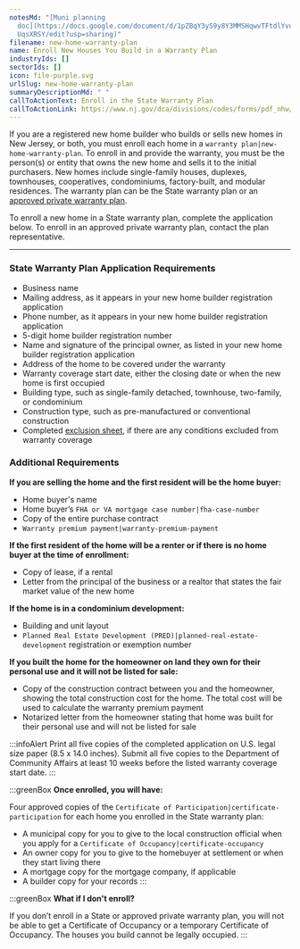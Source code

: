 ```yaml
---
notesMd: "[Muni planning
  doc](https://docs.google.com/document/d/1pZBqY3yS9y8Y3MMSHqwvTFtdlYvuxhWKK70f\
  UqsXRSY/edit?usp=sharing)"
filename: new-home-warranty-plan
name: Enroll New Houses You Build in a Warranty Plan
industryIds: []
sectorIds: []
icon: file-purple.svg
urlSlug: new-home-warranty-plan
summaryDescriptionMd: " "
callToActionText: Enroll in the State Warranty Plan
callToActionLink: https://www.nj.gov/dca/divisions/codes/forms/pdf_nhw/COP_App.pdf
---
```

If you are a registered new home builder who builds or sells new homes in New Jersey, or both, you must enroll each home in a `warranty plan|new-home-warranty-plan`. To enroll in and provide the warranty, you must be the person(s) or entity that owns the new home and sells it to the initial purchasers. New homes include single-family houses, duplexes, townhouses, cooperatives, condominiums, factory-built, and modular residences. The warranty plan can be the State warranty plan or an [approved private warranty plan](https://www.nj.gov/dca/divisions/codes/offices/nhw_war_plans.html).

To enroll a new home in a State warranty plan, complete the application below. To enroll in an approved private warranty plan, contact the plan representative.

- - -

### State Warranty Plan Application Requirements

* Business name
* Mailing address, as it appears in your new home builder registration application
* Phone number, as it appears in your new home builder registration application
* 5-digit home builder registration number
* Name and signature of the principal owner, as listed in your new home builder registration application
* Address of the home to be covered under the warranty
* Warranty coverage start date, either the closing date or when the new home is first occupied
* Building type, such as single-family detached, townhouse, two-family, or condominium 
* Construction type, such as pre-manufactured or conventional construction
* Completed [exclusion sheet](https://www.nj.gov/dca/codes/forms/pdf_nhw/Exclusions.pdf), if there are any conditions excluded from warranty coverage

### Additional Requirements

**If you are selling the home and the first resident will be the home buyer:**

* Home buyer's name
* Home buyer’s `FHA or VA mortgage case number|fha-case-number` 
* Copy of the entire purchase contract
* `Warranty premium payment|warranty-premium-payment`

**If the first resident of the home will be a renter or if there is no home buyer at the time of enrollment:**

* Copy of lease, if a rental
* Letter from the principal of the business or a realtor that states the fair market value of the new home

**If the home is in a condominium development:**

* Building and unit layout 
*  `Planned Real Estate Development (PRED)|planned-real-estate-development` registration or exemption number

**If you built the home for the homeowner on land they own for their personal use and it will not be listed for sale:**
 
* Copy of the construction contract between you and the homeowner, showing the total construction cost for the home. The total cost will be used to calculate the warranty premium payment
* Notarized letter from the homeowner stating that home was built for their personal use and will not be listed for sale


:::infoAlert 
Print all five copies of the completed application on U.S. legal size paper (8.5 x 14.0 inches). Submit all five copies to the Department of Community Affairs at least 10 weeks before the listed warranty coverage start date.
:::

:::greenBox 
 **Once enrolled, you will have:**

Four approved copies of the `Certificate of Participation|certificate-participation` for each home you enrolled in the State warranty plan:

* A municipal copy for you to give to the local construction official when you apply for a `Certificate of Occupancy|certificate-occupancy` 
* An owner copy for you to give to the homebuyer at settlement or when they start living there
* A mortgage copy for the mortgage company, if applicable
* A builder copy for your records
  :::

:::greenBox 
 **What if I don't enroll?**

If you don’t enroll in a State or approved private warranty plan, you will not be able to get a Certificate of Occupancy or a temporary Certificate of Occupancy. The houses you build cannot be legally occupied.
:::